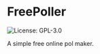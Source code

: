 # FreePoller
![License: GPL-3.0](https://img.shields.io/github/license/bsimjoo/FreePoller)

A simple free online pol maker.
